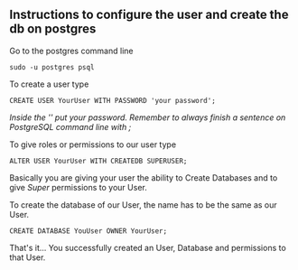 ## Instructions to configure the user and create the db on postgres
Go to the postgres command line
```
sudo -u postgres psql
```
To create a user type
```
CREATE USER YourUser WITH PASSWORD 'your password';
```
*Inside the '' put your password. Remember to always finish a sentence on PostgreSQL command line with ;*

To give roles or permissions to our user type
```
ALTER USER YourUser WITH CREATEDB SUPERUSER;
```
Basically you are giving your user the ability to Create Databases and to give *Super* permissions to your User.

To create the database of our User, the name has to be the same as our User.
```
CREATE DATABASE YouUser OWNER YourUser;
```

That's it... You successfully created an User, Database and permissions to that User.
